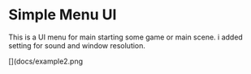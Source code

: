 # Simple Menu UI

This is a UI menu for main starting some game or main scene. i added setting for sound and window resolution.

[](docs/example1.png)
[](docs/example2.png 

